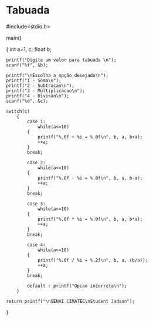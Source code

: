 # Tabuada

#include<stdio.h>

main()

{
    int a=1, c;
    float b;
   
    printf("Digite um valor para tabuada \n");
    scanf("%f", &b);
    
    printf("\nEscolha a opção desejada\n");
    printf("1 - Soma\n");
    printf("2 - Subtracao\n");
    printf("3 - Multiplicacao\n");
    printf("4 - Divisão\n");
    scanf("%d", &c);
    
    switch(c)
        {
            case 1:
                while(a<=10)
            {
                printf("%.0f + %i = %.0f\n", b, a, b+a);
                ++a;
            }
            break;
            
            case 2:
                while(a<=10)
            {
                printf("%.0f - %i = %.0f\n", b, a, b-a);
                ++a;
            }
            break;
        
            case 3:
                while(a<=10)
            {
                printf("%.0f * %i = %.0f\n", b, a, b*a);
                ++a;
            }
            break;
            
            case 4:
                while(a<=10)
            {
                printf("%.0f / %i = %.2f\n", b, a, (b/a));
                ++a;
            }
            break;
            
            default : printf("Opcao incorreta\n");
        }
    
    return printf("\nSENAI CIMATEC\nStudent Jadson");
    
    
}
